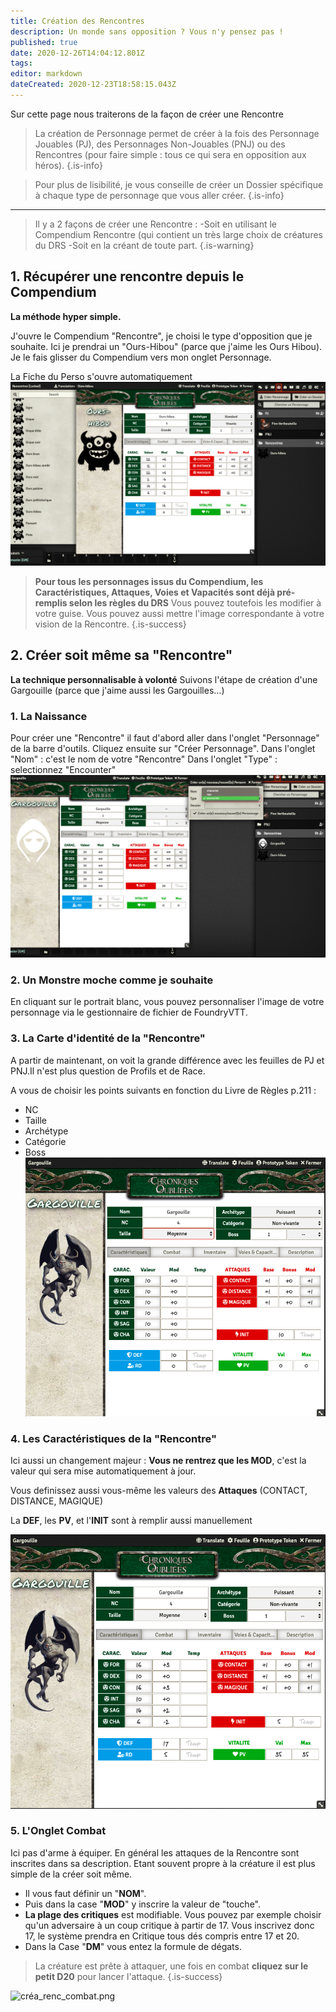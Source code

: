 ```yaml
---
title: Création des Rencontres
description: Un monde sans opposition ? Vous n'y pensez pas !
published: true
date: 2020-12-26T14:04:12.801Z
tags: 
editor: markdown
dateCreated: 2020-12-23T18:58:15.043Z
---
```


Sur cette page nous traiterons de la façon de créer une Rencontre

> La création de Personnage permet de créer à la fois des Personnage Jouables (PJ), des Personnages Non-Jouables (PNJ) ou des Rencontres (pour faire simple : tous ce qui sera en opposition aux héros).
{.is-info}

> Pour plus de lisibilité, je vous conseille de créer un Dossier spécifique à chaque type de personnage que vous aller créer.
{.is-info}
---
> Il y a 2 façons de créer une Rencontre :
-Soit en utilisant le Compendium Rencontre (qui contient un très large choix de créatures du DRS
-Soit en la créant de toute part.
{.is-warning}

## 1. Récupérer une rencontre depuis le Compendium
**La méthode hyper simple.** 

J'ouvre le Compendium "Rencontre", je choisi le type d'opposition que je souhaite. 
Ici je prendrai un "Ours-Hibou" (parce que j'aime les Ours Hibou).
Je le fais glisser du Compendium vers mon onglet Personnage.

La Fiche du Perso s'ouvre automatiquement
![crea_renc_compendium.png](/images/chroniquesoubliees/customisation/crea_renc_compendium.png)

> **Pour tous les personnages issus du Compendium, les Caractéristiques, Attaques, Voies et Vapacités sont déjà pré-remplis selon les règles du DRS**
Vous pouvez toutefois les modifier à votre guise.
Vous pouvez aussi mettre l'image correspondante à votre vision de la Rencontre.
{.is-success}


## 2. Créer soit même sa "Rencontre"
**La technique personnalisable à volonté**
Suivons l'étape de création d'une Gargouille (parce que j'aime aussi les Gargouilles...)

### 1. La Naissance
Pour créer une "Rencontre" il faut d'abord aller dans l'onglet "Personnage" de la barre d'outils. 
Cliquez ensuite sur "Créer Personnage".
Dans l'onglet "Nom" : c'est le nom de votre "Rencontre"
Dans l'onglet "Type" : selectionnez "Encounter"
![crea_encounter.png](/images/chroniquesoubliees/customisation/crea_encounter.png)

### 2. Un Monstre moche comme je souhaite
En cliquant sur le portrait blanc, vous pouvez personnaliser l'image de votre personnage via le gestionnaire de fichier de FoundryVTT.

### 3. La Carte d'identité de la "Rencontre"
A partir de maintenant, on voit la grande différence avec les feuilles de PJ et PNJ.Il n'est plus question de Profils et de Race.

A vous de choisir les points suivants en fonction du Livre de Règles p.211 :
- NC
- Taille
- Archétype
- Catégorie
- Boss
![crea_rencontre_id.png](/images/chroniquesoubliees/customisation/crea_rencontre_id.png)

### 4. Les Caractéristiques de la "Rencontre"
Ici aussi un changement majeur : **Vous ne rentrez que les MOD**, c'est la valeur qui sera mise automatiquement à jour.

Vous definissez aussi vous-même les valeurs des **Attaques** (CONTACT, DISTANCE, MAGIQUE)

La **DEF**, les **PV**, et l'**INIT** sont à remplir aussi manuellement

![crea_renc_caract.png](/images/chroniquesoubliees/customisation/crea_renc_caract.png)

### 5. L'Onglet Combat
Ici pas d'arme à équiper.
En général les attaques de la Rencontre sont inscrites dans sa description. Etant souvent propre à la créature il est plus simple de la créer soit même.

- Il vous faut définir un "**NOM**".
- Puis dans la case "**MOD**" y inscrire la valeur de "touche".
- **La plage des critiques** est modifiable. Vous pouvez par exemple choisir qu'un adversaire à un coup critique à partir de 17. Vous inscrivez donc 17, le système prendra en Critique tous dés compris entre 17 et 20.
- Dans la Case "**DM**" vous entez la formule de dégats.

> La créature est prête à attaquer, une fois en combat **cliquez sur le petit D20** pour lancer l'attaque.
{.is-success}

![créa_renc_combat.png](/images/chroniquesoubliees/customisation/créa_renc_combat.png)